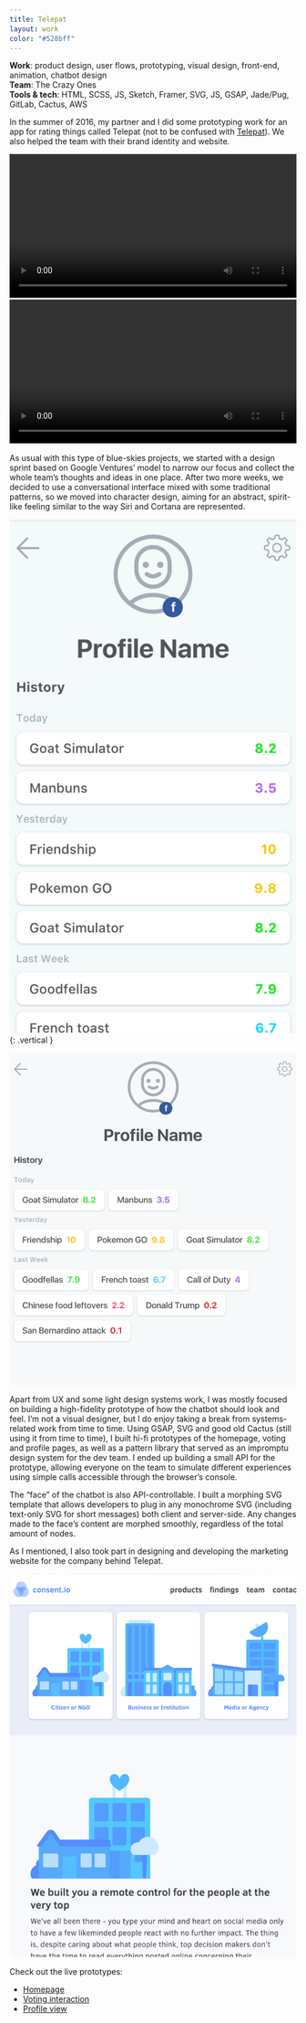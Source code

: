 ```yaml
---
title: Telepat
layout: work
color: "#528bff"
---
```


**Work**:  product design, user flows, prototyping, visual design, front-end, animation, chatbot design<br>
**Team**: The Crazy Ones<br>
**Tools & tech**: HTML, SCSS, JS, Sketch, Framer, SVG, JS, GSAP, Jade/Pug, GitLab, Cactus, AWS

In the summer of 2016, my partner and I did some prototyping work for an app for rating things called Telepat (not to be confused with <a href="https://telepat.io/" target="_blank">Telepat</a>). We also helped the team with their brand identity and website.

<video width="100%" height="auto" controls="controls" class="vertical">
    <source src="/images/work/telepat/telepat1.mp4" type="video/mp4">
    <source src="/images/work/telepat/telepat1.webm" type="video/webm">
    Your browser does not support the video tag.
</video>

<video width="100%" height="auto" controls="controls" class="vertical">
    <source src="/images/work/telepat/telepat2.mp4" type="video/mp4">
    <source src="/images/work/telepat/telepat2.webm" type="video/webm">
    Your browser does not support the video tag.
</video>

As usual with this type of blue-skies projects, we started with a design sprint based on Google Ventures’ model to narrow our focus and collect the whole team’s thoughts and ideas in one place. After two more weeks, we decided to use a conversational interface mixed with some traditional patterns, so we moved into character design, aiming for an abstract, spirit-like feeling similar to the way Siri and Cortana are represented.

![](/images/work/telepat/telepat5.jpg){: .vertical }

![](/images/work/telepat/telepat3.jpg)

Apart from UX and some light design systems work, I was mostly focused on building a high-fidelity prototype of how the chatbot should look and feel. I’m not a visual designer, but I do enjoy taking a break from systems-related work from time to time. Using GSAP, SVG and good old Cactus (still using it from time to time), I built hi-fi prototypes of the homepage, voting and profile pages, as well as a pattern library that served as an impromptu design system for the dev team. I ended up building a small API for the prototype, allowing everyone on the team to simulate different experiences using simple calls accessible through the browser’s console.

The “face” of the chatbot is also API-controllable. I built a morphing SVG template that allows developers to plug in any monochrome SVG (including text-only SVG for short messages) both client and server-side. Any changes made to the face’s content are morphed smoothly, regardless of the total amount of nodes.

As I mentioned, I also took part in designing and developing the marketing website for the company behind Telepat.

![](/images/work/telepat/telepat4.jpg)

Check out the live prototypes:
- <a href="http://telepatdemo.s3-website-us-east-1.amazonaws.com/" target="_blank">Homepage</a>
- <a href="http://telepatdemo.s3-website-us-east-1.amazonaws.com/vote.html" target="_blank">Voting interaction</a>
- <a href="http://telepatdemo.s3-website-us-east-1.amazonaws.com/profile.html" target="_blank">Profile view</a>
